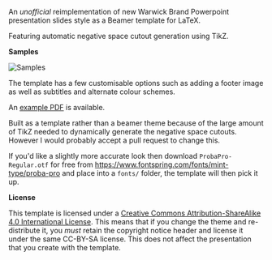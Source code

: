 An *unofficial* reimplementation of new Warwick Brand Powerpoint presentation slides style as a Beamer template for LaTeX.

Featuring automatic negative space cutout generation using TikZ.

**Samples**

![Samples](https://cloud.githubusercontent.com/assets/1180555/25726131/8fe7c1ce-311a-11e7-8e44-ae25f7ee280d.jpg)

The template has a few customisable options such as adding a footer image as well as subtitles and alternate colour schemes.

An [example PDF](https://github.com/afinetapestry/Warwick-Beamer-Template/files/977562/presentation.pdf) is available.

Built as a template rather than a beamer theme because of the large amount of TikZ needed to dynamically generate the negative space cutouts. However I would probably accept a pull request to change this.

If you'd like a slightly more accurate look then download `ProbaPro-Regular.otf` for free from https://www.fontspring.com/fonts/mint-type/proba-pro and place into a `fonts/` folder, the template will then pick it up.

**License**

This template is licensed under a [Creative Commons Attribution-ShareAlike
4.0 International License](http://creativecommons.org/licenses/by-sa/4.0/). This
means that if you change the theme and re-distribute it, you *must* retain the
copyright notice header and license it under the same CC-BY-SA license. This
does not affect the presentation that you create with the template.
